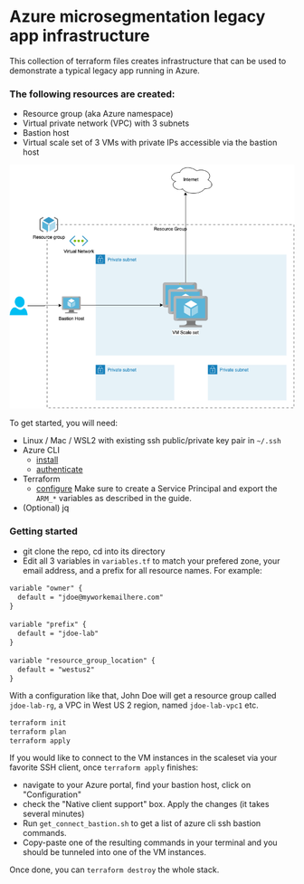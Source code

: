 # Azure microsegmentation legacy app infrastructure

This collection of terraform files creates infrastructure that can be used to demonstrate a typical legacy app running in Azure.

### The following resources are created:

* Resource group (aka Azure namespace)
* Virtual private network (VPC) with 3 subnets
* Bastion host
* Virtual scale set of 3 VMs with private IPs accessible via the bastion host

![Azure infrastructure diagram](azure-infra.png)

To get started, you will need:

* Linux / Mac / WSL2 with existing ssh public/private key pair in `~/.ssh`
* Azure CLI
    * [install](https://docs.microsoft.com/en-us/cli/azure/install-azure-cli)
    * [authenticate](https://docs.microsoft.com/en-us/cli/azure/get-started-with-azure-cli)
* Terraform
    * [configure](https://learn.hashicorp.com/tutorials/terraform/azure-build) Make sure to create a Service Principal and export the `ARM_*` variables as described in the guide.
* (Optional) jq

### Getting started

* git clone the repo, cd into its directory
* Edit all 3 variables in `variables.tf` to match your prefered zone, your email address, and a prefix for all resource names. For example:
```
variable "owner" {
  default = "jdoe@myworkemailhere.com"
}

variable "prefix" {
  default = "jdoe-lab"
}

variable "resource_group_location" {
  default = "westus2"
}

```
With a configuration like that, John Doe will get a resource group called `jdoe-lab-rg`, a VPC in West US 2 region, named `jdoe-lab-vpc1` etc.

```
terraform init
terraform plan
terraform apply
```

If you would like to connect to the VM instances in the scaleset via your favorite SSH client, once `terraform apply` finishes:

* navigate to your Azure portal, find your bastion host, click on "Configuration"
* check the "Native client support" box. Apply the changes (it takes several minutes) 
* Run `get_connect_bastion.sh` to get a list of azure cli ssh bastion commands. 
* Copy-paste one of the resulting commands in your terminal and you should be tunneled into one of the VM instances. 

Once done, you can `terraform destroy` the whole stack.
